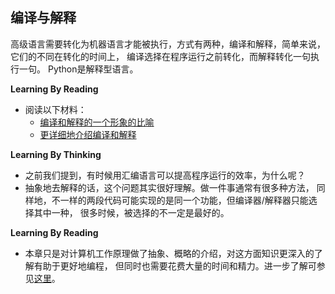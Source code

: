 ## 编译与解释

高级语言需要转化为机器语言才能被执行，方式有两种，编译和解释，简单来说，它们的不同在转化的时间上，
编译选择在程序运行之前转化，而解释转化一句执行一句。
Python是解释型语言。

**Learning By Reading**
- 阅读以下材料：
  - [编译和解释的一个形象的比喻](https://www.zhihu.com/question/21486706/answer/32975999)
  - [更详细地介绍编译和解释](http://alexyyek.github.io/2015/01/08/CompileAndInterpreter/)

**Learning By Thinking**

- 之前我们提到，有时候用汇编语言可以提高程序运行的效率，为什么呢？
- 抽象地去解释的话，这个问题其实很好理解。做一件事通常有很多种方法，
同样地，不一样的两段代码可能实现的是同一个功能，但编译器/解释器只能选择其中一种，
很多时候，被选择的不一定是最好的。

**Learning By Reading**
- 本章只是对计算机工作原理做了抽象、概略的介绍，对这方面知识更深入的了解有助于更好地编程，
但同时也需要花费大量的时间和精力。进一步了解可参见[这里](https://zhuanlan.zhihu.com/xiao-jing-mo/19959253)。
